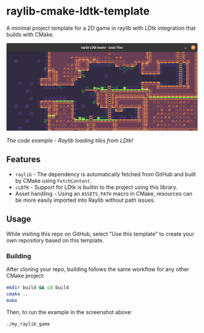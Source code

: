 # raylib-cmake-ldtk-template

A minimal project template for a 2D game in raylib with LDtk integration that builds with CMake.

![screenshot](screenshot.png)

_The code example - Raylib loading tiles from LDtk!_

## Features
- `raylib` - The dependency is automatically fetched from GitHub and built by CMake using `FetchContent`.
- `cLDTK` - Support for LDtk is builtin to the project using this library.
- Asset handling - Using an `ASSETS_PATH` macro in CMake, resources can be more easily imported into Raylib without path issues.

## Usage

While visiting this repo on GitHub, select "Use this template" to create your own repository based on this template.

### Building

After cloning your repo, building follows the same workflow for any other CMake project:

```bash
mkdir build && cd build
cmake ..
make
```

Then, to run the example in the screenshot above:

```bash
./my_raylib_game
```